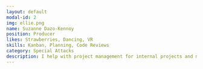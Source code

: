 ```yaml
---
layout: default
modal-id: 2
img: ellie.png
name: Suzanne Dazo-Kennoy
position: Producer
likes: Strawberries, Dancing, VR
skills: Kanban, Planning, Code Reviews
category: Special Attacks
description: I help with project management for internal projects and motivate other team members (with cat treats or tacos, depending on who it is). Occasionally I'll also help with programming and provide advice on data driven solutons for our projects! 
---
```

